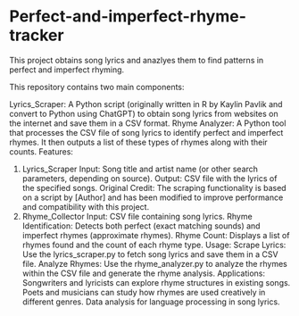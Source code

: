 # Perfect-and-imperfect-rhyme-tracker
This project obtains song lyrics and anazlyes them to find patterns in perfect and imperfect rhyming.  

This repository contains two main components:

Lyrics_Scraper: A Python script (originally written in R by Kaylin Pavlik and convert to Python using ChatGPT) to obtain song lyrics from websites on the internet and save them in a CSV format.
Rhyme Analyzer: A Python tool that processes the CSV file of song lyrics to identify perfect and imperfect rhymes. It then outputs a list of these types of rhymes along with their counts.
Features:
1. Lyrics_Scraper
Input: Song title and artist name (or other search parameters, depending on source).
Output: CSV file with the lyrics of the specified songs.
Original Credit: The scraping functionality is based on a script by [Author] and has been modified to improve performance and compatibility with this project.
2. Rhyme_Collector
Input: CSV file containing song lyrics.
Rhyme Identification: Detects both perfect (exact matching sounds) and imperfect rhymes (approximate rhymes).
Rhyme Count: Displays a list of rhymes found and the count of each rhyme type.
Usage:
Scrape Lyrics: Use the lyrics_scraper.py to fetch song lyrics and save them in a CSV file.
Analyze Rhymes: Use the rhyme_analyzer.py to analyze the rhymes within the CSV file and generate the rhyme analysis.
Applications:
Songwriters and lyricists can explore rhyme structures in existing songs.
Poets and musicians can study how rhymes are used creatively in different genres.
Data analysis for language processing in song lyrics.
